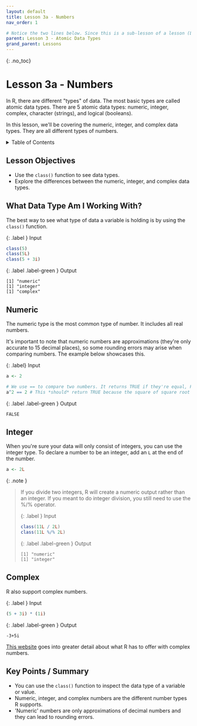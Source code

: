 ```yaml
---
layout: default
title: Lesson 3a - Numbers
nav_order: 1

# Notice the two lines below. Since this is a sub-lesson of a lesson (Lesson 3a), it's parent is lesson 3 and it's grandparent is Lessons. Make sure to include this if you decide to have sub-lessons.
parent: Lesson 3 - Atomic Data Types
grand_parent: Lessons 
---
```


{: .no_toc}  
# Lesson 3a - Numbers 

In R, there are different "types" of data. The most basic types are called atomic data types. There are 5 atomic data types: numeric, integer, complex, character (strings), and logical (booleans).

In this lesson, we'll be covering the numeric, integer, and complex data types. They are all different types of numbers.

<details markdown="block">
  <summary>
    Table of Contents
  </summary>
  {: .text-delta }
- TOC
{:toc}
</details>

## Lesson Objectives
- Use the `class()` function to see data types.
- Explore the differences between the numeric, integer, and complex data types.

<!-- ## Lesson Video
The following video demonstrates each of the steps outlined below in text.

<iframe height="416" width="100%" allowfullscreen frameborder=0 src="https://echo360.ca/media/a65689c0-c35c-4f33-9c12-f0ac97883f54/public?autoplay=false&automute=false"></iframe>
[View original here.](https://echo360.ca/media/a65689c0-c35c-4f33-9c12-f0ac97883f54/public?autoplay=false&automute=false) -->

## What Data Type Am I Working With?

The best way to see what type of data a variable is holding is by using the `class()` function.

<div class="code-example" markdown="1">

{: .label }
Input
```r
class(5)
class(5L)
class(5 + 3i)
```

{: .label .label-green }
Output
```
[1] "numeric"
[1] "integer"
[1] "complex"
```
</div>

## Numeric

The numeric type is the most common type of number. It includes all real numbers.

It's important to note that numeric numbers are approximations (they're only accurate to 15 decimal places), so some rounding errors may arise when comparing numbers. The example below showcases this.

<div class="code-example" markdown="1">

{: .label}
Input
```r
a <- 2

# We use == to compare two numbers. It returns TRUE if they're equal, FALSE otherwise. We talk more about this in more detail in lesson 3b.
a^2 == 2 # This *should* return TRUE because the square of square root 2 is 2. 
```

{: .label .label-green }
Output
```
FALSE
```
</div>

## Integer

When you're sure your data will only consist of integers, you can use the integer type. To declare a number to be an integer, add an `L` at the end of the number.

```r
a <- 2L
```

{: .note }
> If you divide two integers, R will create a numeric output rather than an integer. If you meant to do integer division, you still need to use the %/% operator.
> 
> <div markdown="1">
> 
> {: .label }
> Input
> ```r
> class(11L / 2L)
> class(11L %/% 2L) 
> ```
> 
> {: .label .label-green }
> Output
> ```
> [1] "numeric"
> [1] "integer"
> ```
> </div>

## Complex

R also support complex numbers.

<div class="code-example" markdown="1">

{: .label }
Input
```r
(5 + 3i) * (1i)
```

{: .label .label-green }
Output
```
-3+5i
```
</div>

[This website](https://www.cfm.brown.edu/people/dobrush/am33/R/intro/complex0.html) goes into greater detail about what R has to offer with complex numbers.

## Key Points / Summary
- You can use the `class()` function to inspect the data type of a variable or value.
- Numeric, integer, and complex numbers are the different number types R supports.
- 'Numeric' numbers are only approximations of decimal numbers and they can lead to rounding errors.